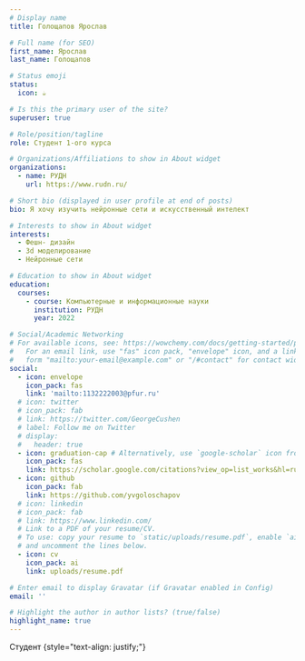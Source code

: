 ```yaml
---
# Display name
title: Голощапов Ярослав

# Full name (for SEO)
first_name: Ярослав
last_name: Голощапов

# Status emoji
status:
  icon: ☕️

# Is this the primary user of the site?
superuser: true

# Role/position/tagline
role: Студент 1-ого курса

# Organizations/Affiliations to show in About widget
organizations:
  - name: РУДН
    url: https://www.rudn.ru/

# Short bio (displayed in user profile at end of posts)
bio: Я хочу изучить нейронные сети и искусственный интелект

# Interests to show in About widget
interests:
  - Фешн- дизайн
  - 3d моделирование
  - Нейронные сети

# Education to show in About widget
education:
  courses:
    - course: Компьютерные и информационные науки
      institution: РУДН
      year: 2022

# Social/Academic Networking
# For available icons, see: https://wowchemy.com/docs/getting-started/page-builder/#icons
#   For an email link, use "fas" icon pack, "envelope" icon, and a link in the
#   form "mailto:your-email@example.com" or "/#contact" for contact widget.
social:
  - icon: envelope
    icon_pack: fas
    link: 'mailto:1132222003@pfur.ru'
  # icon: twitter
  # icon_pack: fab
  # link: https://twitter.com/GeorgeCushen
  # label: Follow me on Twitter
  # display:
  #   header: true
  - icon: graduation-cap # Alternatively, use `google-scholar` icon from `ai` icon pack
    icon_pack: fas
    link: https://scholar.google.com/citations?view_op=list_works&hl=ru&user=ECGiITQAAAAJ
  - icon: github
    icon_pack: fab
    link: https://github.com/yvgoloschapov
  # icon: linkedin
  # icon_pack: fab
  # link: https://www.linkedin.com/
  # Link to a PDF of your resume/CV.
  # To use: copy your resume to `static/uploads/resume.pdf`, enable `ai` icons in `params.yaml`,
  # and uncomment the lines below.
  - icon: cv
    icon_pack: ai
    link: uploads/resume.pdf

# Enter email to display Gravatar (if Gravatar enabled in Config)
email: ''

# Highlight the author in author lists? (true/false)
highlight_name: true
---
```


Студент
{style="text-align: justify;"}

